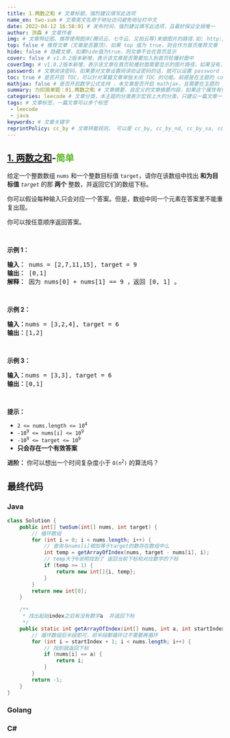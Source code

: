 ```yaml
---
title: 1.两数之和 # 文章标题，强烈建议填写此选项
name_en: two-sum # 文章英文名用于地址访问避免地址栏中文
date: 2022-04-12 16:58:01 # 发布时间，强烈建议填写此选项，且最好保证全局唯一
author: 洪森 # 文章作者
img: # 文章特征图，推荐使用图床(腾讯云、七牛云、又拍云等)来做图片的路径.如: http://xxx.com/xxx.jpg
top: false # 推荐文章（文章是否置顶），如果 top 值为 true，则会作为首页推荐文章
hide: false # 隐藏文章，如果hide值为true，则文章不会在首页显示
cover: false # v1.0.2版本新增，表示该文章是否需要加入到首页轮播封面中
coverImg: # v1.0.2版本新增，表示该文章在首页轮播封面需要显示的图片路径，如果没有，则默认使用文章的特色图片
password: # 文章阅读密码，如果要对文章设置阅读验证密码的话，就可以设置 password 的值，该值必须是用 SHA256 加密后的密码，防止被他人识破。前提是在主题的 config.yml 中激活了 verifyPassword 选项
toc: true # 是否开启 TOC，可以针对某篇文章单独关闭 TOC 的功能。前提是在主题的 config.yml 中激活了 toc 选项
mathjax: false # 是否开启数学公式支持 ，本文章是否开启 mathjax，且需要在主题的 _config.yml 文件中也需要开启才行
summary: 力扣简单题：01.两数之和 # 文章摘要，自定义的文章摘要内容，如果这个属性有值，文章卡片摘要就显示这段文字，否则程序会自动截取文章的部分内容作为摘要
categories: leecode # 文章分类，本主题的分类表示宏观上大的分类，只建议一篇文章一个分类
tags: # 文章标签，一篇文章可以多个标签
 - leecode
 - java
keywords: # 文章关键字
reprintPolicy: cc_by # 文章转载规则， 可以是 cc_by, cc_by_nd, cc_by_sa, cc_by_nc, cc_by_nc_nd, cc_by_nc_sa, cc0, noreprint 或 pay 中的一个
---
```


## [1. 两数之和](https://leetcode-cn.com/problems/two-sum/)-<font color=#5AB726>简单</font>

给定一个整数数组 `nums` 和一个整数目标值 `target`，请你在该数组中找出 **和为目标值** *`target`* 的那 **两个** 整数，并返回它们的数组下标。

你可以假设每种输入只会对应一个答案。但是，数组中同一个元素在答案里不能重复出现。

你可以按任意顺序返回答案。

<br>

**示例 1：**
<pre>
<b>输入：</b> nums = [2,7,11,15], target = 9  
<b>输出：</b> [0,1]
<b>解释：</b> 因为 nums[0] + nums[1] == 9 ，返回 [0, 1] 。
</pre>

<br>

**示例 2：**

<pre>
<b>输入：</b>nums = [3,2,4], target = 6
<b>输出：</b>[1,2]
</pre>


<br>

**示例 3：**

<pre>
<b>输入：</b>nums = [3,3], target = 6
<b>输出：</b>[0,1]
</pre>

<br>

**提示：**

- <code>2 <= nums.length <= 10<sup>4</sup></code>
- <code>-10<sup>9</sup> <= nums[i] <= 10<sup>9</sup></code>
- <code>-10<sup>9</sup> <= target <= 10<sup>9</sup></code>
- **只会存在一个有效答案**

**进阶：** 你可以想出一个时间复杂度小于 <code>O(n<sup>2</sup>)</code> 的算法吗？

## 最终代码

### Java

```java
class Solution {
    public int[] twoSum(int[] nums, int target) {
        // 循环数组
        for (int i = 0; i < nums.length; i++) {
            // 查询与nums[i]相加等于target的数存在数组中么
            int temp = getArrayOfIndex(nums, target - nums[i], i);
            // temp大于0说明找到了 返回当前下标和对应数字的下标
            if (temp >= 1) {
                return new int[]{i, temp};
            }
        }
        return new int[0];
    }

    /**
     * 找出起始index之后有没有数字a  并返回下标
     */
    public static int getArrayOfIndex(int[] nums, int a, int startIndex) {
        // 循环数组后半段即可，前半段都循环过不需要再循环
        for (int i = startIndex + 1; i < nums.length; i++) {
            // 找到就返回下标
            if (nums[i] == a) {
                return i;
            }
        }
        return -1;
    }
}
```

### Golang

### C#